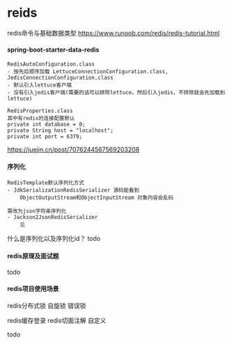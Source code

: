 # reids

redis命令与基础数据类型
https://www.runoob.com/redis/redis-tutorial.html

#### spring-boot-starter-data-redis 

```
RedisAutoConfiguration.class
- 按先后顺序加载 LettuceConnectionConfiguration.class, JedisConnectionConfiguration.class
- 默认引入lettuce客户端
- 没有引入jedis客户端(需要的话可以排除lettuce，然后引入jedis，不排除就会先加载到lettuce)

RedisProperties.class
其中有redis的连接配置默认
private int database = 0;
private String host = "localhost";
private int port = 6379;
```
https://juejin.cn/post/7076244567569203208

#### 序列化
```
RedisTemplate默认序列化方式
- JdkSerializationRedisSerializer 源码能看到
    ObjectOutputStream和ObjectInputStream 对象内容会乱码

需改为json字符串序列化
- Jackson2JsonRedisSerializer
    见
```

什么是序列化以及序列化id？
todo

#### redis原理及面试题
todo

#### redis项目使用场景
redis分布式锁
    自旋锁
    错误锁

redis缓存登录
    redis切面注解 自定义

todo